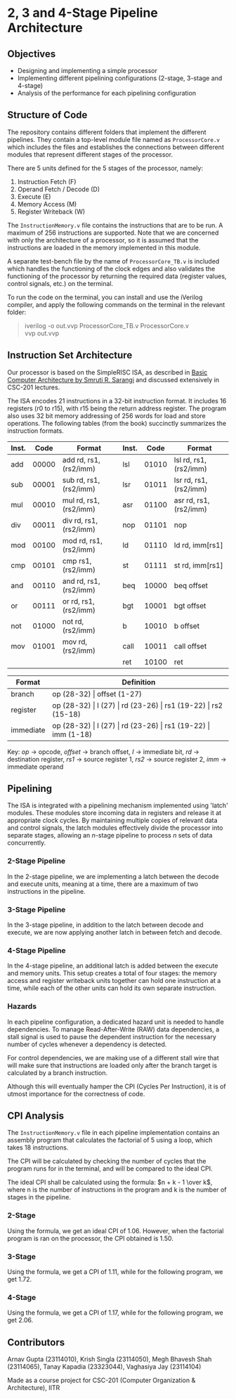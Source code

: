 
# 2, 3 and 4-Stage Pipeline Architecture

## Objectives

- Designing and implementing a simple processor
- Implementing different pipelining configurations (2-stage, 3-stage and 4-stage)
- Analysis of the performance for each pipelining configuration

## Structure of Code

The repository contains different folders that implement the different pipelines. They contain a top-level module file named as `ProcessorCore.v` which includes the files and establishes the connections between different modules that represent different stages of the processor.

There are 5 units defined for the 5 stages of the processor, namely:

1. Instruction Fetch (F)
2. Operand Fetch / Decode (D)
3. Execute (E)
4. Memory Access (M)
5. Register Writeback (W)

The `InstructionMemory.v` file contains the instructions that are to be run. A maximum of 256 instructions are supported. Note that we are concerned with only the architecture of a processor, so it is assumed that the instructions are loaded in the memory implemented in this module.

A separate test-bench file by the name of `ProcessorCore_TB.v` is included which handles the functioning of the clock edges and also validates the functioning of the processor by returning the required data (register values, control signals, etc.) on the terminal.

To run the code on the terminal, you can install and use the iVerilog compiler, and apply the following commands on the terminal in the relevant folder:
> iverilog -o out.vvp ProcessorCore_TB.v ProcessorCore.v\
> vvp out.vvp

## Instruction Set Architecture

Our processor is based on the SimpleRISC ISA, as described in [Basic Computer Architecture by Smruti R. Sarangi](https://www.cse.iitd.ac.in/%7Esrsarangi/archbook/archbook.pdf) and discussed extensively in CSC-201 lectures.

The ISA encodes 21 instructions in a 32-bit instruction format. It includes 16 registers (r0 to r15), with r15 being the return address register. The program also uses 32 bit memory addressing of 256 words for load and store operations. The following tables (from the book) succinctly summarizes the instruction formats.

| Inst. | Code  | Format                 | Inst. | Code  | Format                 |
|-------|-------|------------------------|-------|-------|------------------------|
| add   | 00000 | add rd, rs1, (rs2/imm) | lsl   | 01010 | lsl rd, rs1, (rs2/imm) |
| sub   | 00001 | sub rd, rs1, (rs2/imm) | lsr   | 01011 | lsr rd, rs1, (rs2/imm) |
| mul   | 00010 | mul rd, rs1, (rs2/imm) | asr   | 01100 | asr rd, rs1, (rs2/imm) |
| div   | 00011 | div rd, rs1, (rs2/imm) | nop   | 01101 | nop                    |
| mod   | 00100 | mod rd, rs1, (rs2/imm) | ld    | 01110 | ld rd, imm[rs1]        |
| cmp   | 00101 | cmp rs1, (rs2/imm)     | st    | 01111 | st rd, imm[rs1]        |
| and   | 00110 | and rd, rs1, (rs2/imm) | beq   | 10000 | beq offset             |
| or    | 00111 | or rd, rs1, (rs2/imm)  | bgt   | 10001 | bgt offset             |
| not   | 01000 | not rd, (rs2/imm)      | b     | 10010 | b offset               |
| mov   | 01001 | mov rd, (rs2/imm)      | call  | 10011 | call offset            |
|       |       |                        | ret   | 10100 | ret                    |

| Format    | Definition                                                                       |
|-----------|----------------------------------------------------------------------------------|
| branch    | op (28-32) &#124; offset (1-27)                                                  |
| register  | op (28-32) &#124; I (27) &#124; rd (23-26) &#124; rs1 (19-22) &#124; rs2 (15-18) |
| immediate | op (28-32) &#124; I (27) &#124; rd (23-26) &#124; rs1 (19-22) &#124; imm (1-18)  |

Key: *op* &rarr; opcode, *offset* &rarr; branch offset, *I* &rarr; immediate bit, *rd* &rarr; destination register, *rs1* &rarr; source register 1, *rs2* &rarr; source register 2, *imm* &rarr; immediate operand

## Pipelining

The ISA is integrated with a pipelining mechanism implemented using 'latch' modules. These modules store incoming data in registers and release it at appropriate clock cycles. By maintaining multiple copies of relevant data and control signals, the latch modules effectively divide the processor into separate stages, allowing an *n*-stage pipeline to process *n* sets of data concurrently.

### 2-Stage Pipeline

In the 2-stage pipeline, we are implementing a latch between the decode and execute units, meaning at a time, there are a maximum of two instructions in the pipeline.

### 3-Stage Pipeline

In the 3-stage pipeline, in addition to the latch between decode and execute, we are now applying another latch in between fetch and decode.

### 4-Stage Pipeline

In the 4-stage pipeline, an additional latch is added between the execute and memory units. This setup creates a total of four stages: the memory access and register writeback units together can hold one instruction at a time, while each of the other units can hold its own separate instruction.

### Hazards

In each pipeline configuration, a dedicated hazard unit is needed to handle dependencies. To manage Read-After-Write (RAW) data dependencies, a stall signal is used to pause the dependent instruction for the necessary number of cycles whenever a dependency is detected.

For control dependencies, we are making use of a different stall wire that will make sure that instructions are loaded only after the branch target is calculated by a branch instruction.

Although this will eventually hamper the CPI (Cycles Per Instruction), it is of utmost importance for the correctness of code.

## CPI Analysis

The `InstructionMemory.v` file in each pipeline implementation contains an assembly program that calculates the factorial of 5 using a loop, which takes 18 instructions.

The CPI will be calculated by checking the number of cycles that the program runs for in the terminal, and will be compared to the ideal CPI.

The ideal CPI shall be calculated using the formula: $n + k - 1 \over k$, where n is the number of instructions in the program and k is the number of stages in the pipeline.

### 2-Stage

Using the formula, we get an ideal CPI of 1.06. However, when the factorial program is ran on the processor, the CPI obtained is 1.50.

### 3-Stage

Using the formula, we get a CPI of 1.11, while for the following program, we get 1.72.

### 4-Stage

Using the formula, we get a CPI of 1.17, while for the following program, we get 2.06.

## Contributors

Arnav Gupta (23114010), Krish Singla (23114050), Megh Bhavesh Shah (23114065), Tanay Kapadia (23323044), Vaghasiya Jay (23114104)

Made as a course project for CSC-201 (Computer Organization & Architecture), IITR
